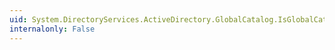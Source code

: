 ```yaml
---
uid: System.DirectoryServices.ActiveDirectory.GlobalCatalog.IsGlobalCatalog
internalonly: False
---
```

